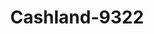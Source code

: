 ---
f_zip-code: 44438
f_state-code: OH
title: Cashland-9322
f_phone: 330-448-6627
f_city-only: Masury
f_address: 906 South Irvine Avenue Masury
f_location-unique-id: '9322'
slug: cashland-9322
updated-on: '2024-05-30T13:46:58.046Z'
created-on: '2024-05-30T13:36:59.803Z'
published-on: '2024-05-30T13:54:32.469Z'
f_city-state: cms/city/masury-oh.md
f_company: cms/company/cashland.md
f_state: cms/state/ohio.md
layout: '[payday-loan].html'
tags: payday-loan
---
